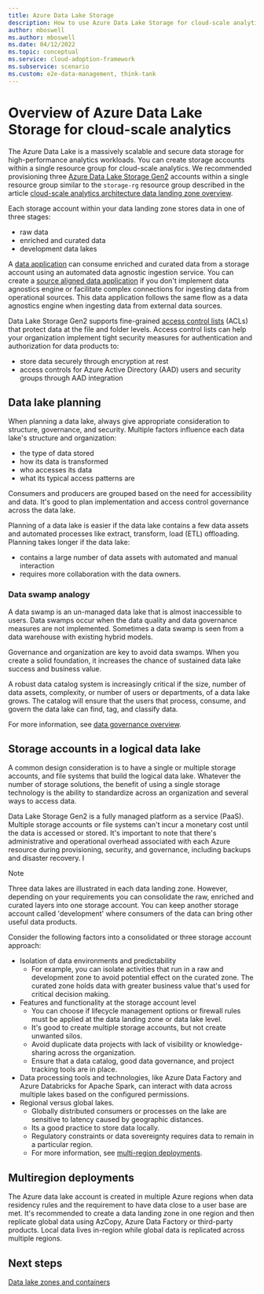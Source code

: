 ```yaml
---
title: Azure Data Lake Storage
description: How to use Azure Data Lake Storage for cloud-scale analytics.
author: mboswell
ms.author: mboswell
ms.date: 04/12/2022
ms.topic: conceptual
ms.service: cloud-adoption-framework
ms.subservice: scenario
ms.custom: e2e-data-management, think-tank
---
```


# Overview of Azure Data Lake Storage for cloud-scale analytics

The Azure Data Lake is a massively scalable and secure data storage for high-performance analytics workloads. You can create storage accounts within a single resource group for cloud-scale analytics. We recommended provisioning three [Azure Data Lake Storage Gen2](/azure/storage/blobs/data-lake-storage-introduction) accounts within a single resource group similar to the `storage-rg` resource group described in the article [cloud-scale analytics architecture data landing zone overview](../architectures/data-landing-zone.md).

Each storage account within your data landing zone stores data in one of three stages:

- raw data
- enriched and curated data
- development data lakes

A [data application](../architectures/data-landing-zone-data-products.md) can consume enriched and curated data from a storage account using an automated data agnostic ingestion service. You can create a [source aligned data application](../architectures/data-application-source-aligned.md) if you don't implement data agnostics engine or facilitate complex connections for ingesting data from operational sources. This data application follows the same flow as a data agnostics engine when ingesting data from external data sources.

Data Lake Storage Gen2 supports fine-grained [access control lists](/azure/storage/blobs/data-lake-storage-access-control) (ACLs) that protect data at the file and folder levels. Access control lists can help your organization implement tight security measures for authentication and authorization for data products to:

- store data securely through encryption at rest
- access controls for Azure Active Directory (AAD) users and security groups through AAD integration

## Data lake planning

When planning a data lake, always give appropriate consideration to structure, governance, and security. Multiple factors influence each data lake's structure and organization:

- the type of data stored
- how its data is transformed
- who accesses its data
- what its typical access patterns are

Consumers and producers are grouped based on the need for accessibility and data. It's good to plan implementation and access control governance across the data lake.

Planning of a data lake is easier if the data lake contains a few data assets and automated processes like extract, transform, load (ETL) offloading. Planning takes longer if the data lake:

- contains a large number of data assets with automated and manual interaction
- requires more collaboration with the data owners.

### Data swamp analogy

A data swamp is an un-managed data lake that is almost inaccessible to users. Data swamps occur when the data quality and data governance measures are not implemented. Sometimes a data swamp is seen from a data warehouse with existing hybrid models.

Governance and organization are key to avoid data swamps. When you create a solid foundation, it increases the chance of sustained data lake success and business value.

A robust data catalog system is increasingly critical if the size, number of data assets, complexity, or number of users or departments, of a data lake grows. The catalog will ensure that the users that process, consume, and govern the data lake can find, tag, and classify data.

For more information, see [data governance overview](../govern.md).

## Storage accounts in a logical data lake

A common design consideration is to have a single or multiple storage accounts, and file systems that build the logical data lake. Whatever the number of storage solutions, the benefit of using a single storage technology is the ability to standardize across an organization and several ways to access data.

Data Lake Storage Gen2 is a fully managed platform as a service (PaaS). Multiple storage accounts or file systems can't incur a monetary cost until the data is accessed or stored. It's important to note that there's administrative and operational overhead associated with each Azure resource during provisioning, security, and governance, including backups and disaster recovery. I

> [!NOTE]
>
> Three data lakes are illustrated in each data landing zone. However, depending on your requirements you can consolidate the raw, enriched and curated layers into one storage account. You can keep another storage account called 'development' where consumers of the data can bring other useful data products.

Consider the following factors into a consolidated or three storage account approach:

- Isolation of data environments and predictability
    - For example, you can isolate activities that run in a raw and development zone to avoid potential effect on the curated zone. The curated zone holds data with greater business value that's used for critical decision making.
- Features and functionality at the storage account level
    - You can choose if lifecycle management options or firewall rules must be applied at the data landing zone or data lake level.
    - It's good to create multiple storage accounts, but not create unwanted silos.
    - Avoid duplicate data projects with lack of visibility or knowledge-sharing across the organization.
    - Ensure that a data catalog, good data governance, and project tracking tools are in place.
- Data processing tools and technologies, like Azure Data Factory and Azure Databricks for Apache Spark, can interact with data across multiple lakes based on the configured permissions.
- Regional versus global lakes.
    - Globally distributed consumers or processes on the lake are sensitive to latency caused by geographic distances.
    - Its a good practice to store data locally.
    - Regulatory constraints or data sovereignty requires data to remain in a particular region.
    - For more information, see [multi-region deployments](#multiregion-deployments).

## Multiregion deployments

The Azure data lake account is created in multiple Azure regions when data residency rules and the requirement to have data close to a user base are met.
It's recommended to create a data landing zone in one region and then replicate global data using AzCopy, Azure Data Factory or third-party products. Local data lives in-region while global data is replicated across multiple regions.

## Next steps

[Data lake zones and containers](./data-lake-zones.md)
